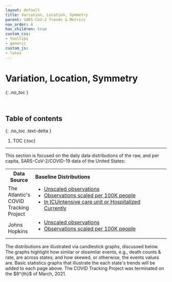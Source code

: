 ```yaml
---
layout: default
title: Variation, Location, Symmetry
parent: SARS-CoV-2 Trends & Metrics
nav_order: 4
has_children: true
custom_css:
- tooltips
- generic
custom_js:
- latex
---
```


# Variation, Location, Symmetry
{: .no_toc }

<br>

## Table of contents
{: .no_toc .text-delta }

1. TOC
{:toc}

---

<p>This section is focused on the daily data distributions of the raw, and per capita, SARS-CoV-2/COVID-19 data of the United States:</p>

<table>
  <tr>
    <th style="width: 13%;">Data Source</th><th style="text-align: left;">Baseline Distributions</th>
  </tr>
  <tr>
    <td>The Atlantic's COVID Tracking Project</td><td><ul style="margin-top: 0"><li><a href='../../graphs/spreads/pages/atlantic.html'>Unscaled observations</a></li><li><a href='../../graphs/spreads/pages/atlanticscaled.html'>Observations scaled per 100K people</a></li><li><a href='../../graphs/spreads/pages/atlanticcurrently.html'>In <span class="tooltip">ICU<span class="tooltiptext">intensive care unit</span></span> or Hospitalized Currently</a></li></ul></td>
  </tr>
  <tr>
    <td>Johns Hopkins</td><td><ul style="margin-top: 0"><li><a href='../../graphs/spreads/pages/hopkins.html'>Unscaled observations</a></li><li><a href='../../graphs/spreads/pages/hopkinsscaled.html'>Observations scaled per 100K people</a></li></ul></td>
  </tr>
</table>

<p>The distributions are illustrated via candlestick graphs, discussed below.  The graphs highlight how similar or dissimilar events, e.g., death counts & rate, are across states; and how skewed, or otherwise, the events values are.  Basic statistics graphs that illustrate the each state's trends will be added to each page above.  The COVID Tracking Project was terminated on the $8^{th}$ of March, 2021.</p>
